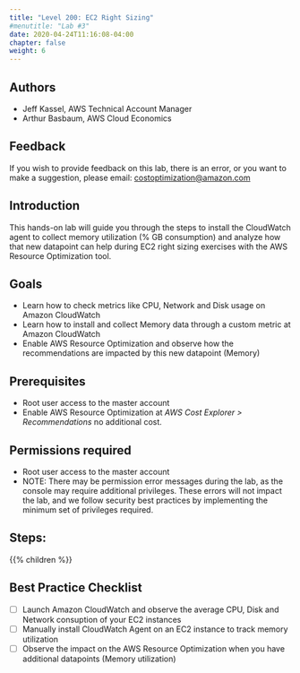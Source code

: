```yaml
---
title: "Level 200: EC2 Right Sizing"
#menutitle: "Lab #3"
date: 2020-04-24T11:16:08-04:00
chapter: false
weight: 6
---
```

## Authors
- Jeff Kassel, AWS Technical Account Manager
- Arthur Basbaum, AWS Cloud Economics

## Feedback
If you wish to provide feedback on this lab, there is an error, or you want to make a suggestion, please email: costoptimization@amazon.com

## Introduction
 This hands-on lab will guide you through the steps to install the CloudWatch agent to collect memory utilization (% GB consumption) and analyze how that new datapoint can help during EC2 right sizing exercises with the AWS Resource Optimization tool.

## Goals
- Learn how to check metrics like CPU, Network and Disk usage on Amazon CloudWatch
- Learn how to install and collect Memory data through a custom metric at Amazon CloudWatch
- Enable AWS Resource Optimization and observe how the recommendations are impacted by this new datapoint (Memory)

## Prerequisites
- Root user access to the master account
- Enable AWS Resource Optimization at *AWS Cost Explorer > Recommendations* no additional cost.

## Permissions required
- Root user access to the master account
- NOTE: There may be permission error messages during the lab, as the console may require additional privileges. These errors will not impact the lab, and we follow security best practices by implementing the minimum set of privileges required.

## Steps:
{{% children  %}}

## Best Practice Checklist
- [ ] Launch Amazon CloudWatch and observe the average CPU, Disk and Network consuption of your EC2 instances
- [ ] Manually install CloudWatch Agent on an EC2 instance to track memory utilization
- [ ] Observe the impact on the AWS Resource Optimization when you have additional datapoints (Memory utilization)

